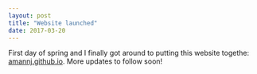 ```yaml
---
layout: post
title: "Website launched"
date: 2017-03-20
---
```


First day of spring and I finally got around to putting this website togethe: [amannj.github.io](https://amannj.github.io/). More updates to follow soon!
